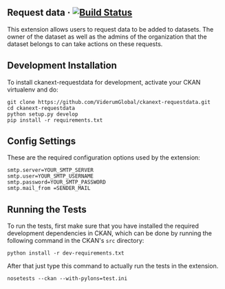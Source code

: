 ## Request data &middot; [![Build Status](https://travis-ci.org/ViderumGlobal/ckanext-requestdata.svg?branch=master)](https://travis-ci.org/ViderumGlobal/ckanext-requestdata)

This extension allows users to request data to be added to datasets. The owner
of the dataset as well as the admins of the organization that the dataset
belongs to can take actions on these requests.

## Development Installation

To install ckanext-requestdata for development, activate your CKAN virtualenv
and do:

```
git clone https://github.com/ViderumGlobal/ckanext-requestdata.git
cd ckanext-requestdata
python setup.py develop
pip install -r requirements.txt
```

## Config Settings

These are the required configuration options used by the extension:
```
smtp.server=YOUR_SMTP_SERVER
smtp.user=YOUR_SMTP_USERNAME
smtp.password=YOUR_SMTP_PASSWORD
smtp.mail_from =SENDER_MAIL
```

## Running the Tests

To run the tests, first make sure that you have installed the required
development dependencies in CKAN, which can be done by running the following
command in the CKAN's `src` directory:

```
python install -r dev-requirements.txt
```

After that just type this command to actually run the tests in the extension.

```
nosetests --ckan --with-pylons=test.ini
```
